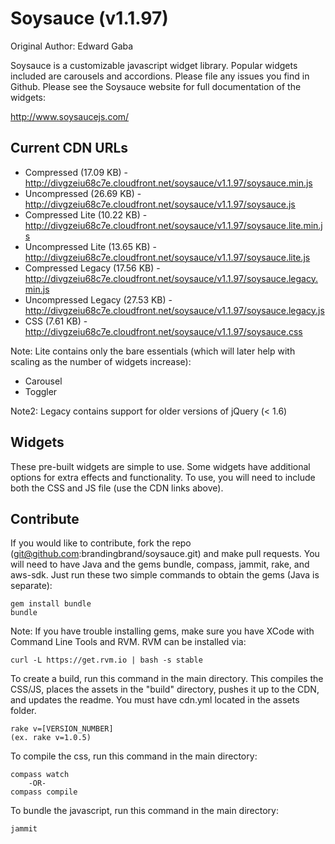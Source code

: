 # Soysauce (v1.1.97)
Original Author: Edward Gaba

Soysauce is a customizable javascript widget library. Popular widgets included are carousels and accordions. Please file any issues you find in Github. Please see the Soysauce website for full documentation of the widgets:

http://www.soysaucejs.com/

## Current CDN URLs
* Compressed (17.09 KB) - http://divgzeiu68c7e.cloudfront.net/soysauce/v1.1.97/soysauce.min.js
* Uncompressed (26.69 KB) - http://divgzeiu68c7e.cloudfront.net/soysauce/v1.1.97/soysauce.js
* Compressed Lite (10.22 KB) - http://divgzeiu68c7e.cloudfront.net/soysauce/v1.1.97/soysauce.lite.min.js
* Uncompressed Lite (13.65 KB) - http://divgzeiu68c7e.cloudfront.net/soysauce/v1.1.97/soysauce.lite.js
* Compressed Legacy (17.56 KB) - http://divgzeiu68c7e.cloudfront.net/soysauce/v1.1.97/soysauce.legacy.min.js
* Uncompressed Legacy (27.53 KB) - http://divgzeiu68c7e.cloudfront.net/soysauce/v1.1.97/soysauce.legacy.js
* CSS (7.61 KB) - http://divgzeiu68c7e.cloudfront.net/soysauce/v1.1.97/soysauce.css

Note: Lite contains only the bare essentials (which will later help with scaling as the number of widgets increase):
* Carousel
* Toggler

Note2: Legacy contains support for older versions of jQuery (< 1.6)

## Widgets
These pre-built widgets are simple to use. Some widgets have additional options for extra effects and functionality. To use, you will need to include both the CSS and JS file (use the CDN links above).

## Contribute
If you would like to contribute, fork the repo (git@github.com:brandingbrand/soysauce.git) and make pull requests. You will need to have Java and the gems bundle, compass, jammit, rake, and aws-sdk. Just run these two simple commands to obtain the gems (Java is separate):

	gem install bundle
	bundle

Note: If you have trouble installing gems, make sure you have XCode with Command Line Tools and RVM. RVM can be installed via:

	curl -L https://get.rvm.io | bash -s stable

To create a build, run this command in the main directory. This compiles the CSS/JS, places the assets in the "build" directory, pushes it up to the CDN, and updates the readme. You must have cdn.yml located in the assets folder.

	rake v=[VERSION_NUMBER]
	(ex. rake v=1.0.5)

To compile the css, run this command in the main directory:

	compass watch
		-OR-
	compass compile

To bundle the javascript, run this command in the main directory:

	jammit

